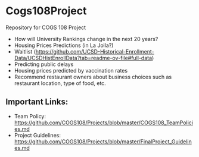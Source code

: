 # Cogs108Project
Repository for COGS 108 Project
- How will University Rankings change in the next 20 years?
- Housing Prices Predictions (in La Jolla?)
- Waitlist (https://github.com/UCSD-Historical-Enrollment-Data/UCSDHistEnrollData?tab=readme-ov-file#full-data)
- Predicting public delays
- Housing prices predicted by vaccination rates
- Recommend restaurant owners about business choices such as restaurant location, type of food, etc.

## Important Links:
- Team Policy: https://github.com/COGS108/Projects/blob/master/COGS108_TeamPolicies.md
- Project Guidelines: https://github.com/COGS108/Projects/blob/master/FinalProject_Guidelines.md


